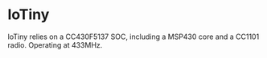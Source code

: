 # IoTiny
IoTiny relies on a CC430F5137 SOC, including a MSP430 core and a CC1101 radio. Operating at 433MHz.
